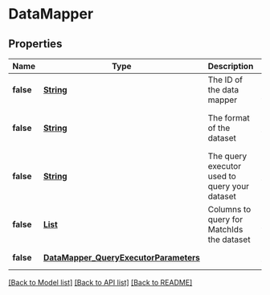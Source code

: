 # DataMapper
## Properties

Name | Type | Description | Notes
------------ | ------------- | ------------- | -------------
**false** | [**String**](string.md) | The ID of the data mapper | [optional] [default to null]
**false** | [**String**](string.md) | The format of the dataset | [optional] [default to parquet]
**false** | [**String**](string.md) | The query executor used to query your dataset | [default to null]
**false** | [**List**](string.md) | Columns to query for MatchIds the dataset | [default to null]
**false** | [**DataMapper_QueryExecutorParameters**](DataMapper_QueryExecutorParameters.md) |  | [default to null]

[[Back to Model list]](../README.md#documentation-for-models) [[Back to API list]](../README.md#documentation-for-api-endpoints) [[Back to README]](../README.md)


